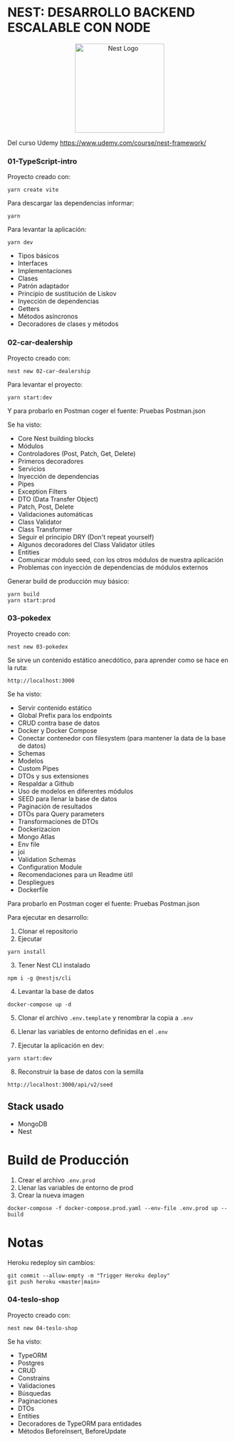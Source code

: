 # NEST: DESARROLLO BACKEND ESCALABLE CON NODE

<p align="center">
  <a href="http://nestjs.com/" target="blank"><img src="https://nestjs.com/img/logo-small.svg" width="200" alt="Nest Logo" /></a>
</p>

Del curso Udemy https://www.udemy.com/course/nest-framework/

### 01-TypeScript-intro

Proyecto creado con:

```
yarn create vite
```

Para descargar las dependencias informar:

```
yarn
```

Para levantar la aplicación:

```
yarn dev
```

- Tipos básicos
- Interfaces
- Implementaciones
- Clases
- Patrón adaptador
- Principio de sustitución de Liskov
- Inyección de dependencias
- Getters
- Métodos asíncronos
- Decoradores de clases y métodos

### 02-car-dealership

Proyecto creado con:

```
nest new 02-car-dealership
```

Para levantar el proyecto:

```
yarn start:dev
```

Y para probarlo en Postman coger el fuente: Pruebas Postman.json

Se ha visto:

- Core Nest building blocks
- Módulos
- Controladores (Post, Patch, Get, Delete)
- Primeros decoradores
- Servicios
- Inyección de dependencias
- Pipes
- Exception Filters
- DTO (Data Transfer Object)
- Patch, Post, Delete
- Validaciones automáticas
- Class Validator
- Class Transformer
- Seguir el principio DRY (Don't repeat yourself)
- Algunos decoradores del Class Validator útiles
- Entities
- Comunicar módulo seed, con los otros módulos de nuestra aplicación
- Problemas con inyección de dependencias de módulos externos

Generar build de producción muy básico:

```
yarn build
yarn start:prod
```

### 03-pokedex

Proyecto creado con:

```
nest new 03-pokedex
```

Se sirve un contenido estático anecdótico, para aprender como se hace en la ruta:

```
http://localhost:3000
```

Se ha visto:

- Servir contenido estático
- Global Prefix para los endpoints
- CRUD contra base de datos
- Docker y Docker Compose
- Conectar contenedor con filesystem (para mantener la data de la base de datos)
- Schemas
- Modelos
- Custom Pipes
- DTOs y sus extensiones
- Respaldar a Github
- Uso de modelos en diferentes módulos
- SEED para llenar la base de datos
- Paginación de resultados
- DTOs para Query parameters
- Transformaciones de DTOs
- Dockerizacion
- Mongo Atlas
- Env file
- joi
- Validation Schemas
- Configuration Module
- Recomendaciones para un Readme útil
- Despliegues
- Dockerfile

Para probarlo en Postman coger el fuente: Pruebas Postman.json

Para ejecutar en desarrollo:

1. Clonar el repositorio
2. Ejecutar

```
yarn install
```

3. Tener Nest CLI instalado

```
npm i -g @nestjs/cli
```

4. Levantar la base de datos

```
docker-compose up -d
```

5. Clonar el archivo `.env.template` y renombrar la copia a `.env`

6. Llenar las variables de entorno definidas en el `.env`

7. Ejecutar la aplicación en dev:

```
yarn start:dev
```

8. Reconstruir la base de datos con la semilla

```
http://localhost:3000/api/v2/seed
```

## Stack usado

- MongoDB
- Nest

# Build de Producción

1. Crear el archivo `.env.prod`
2. Llenar las variables de entorno de prod
3. Crear la nueva imagen

```
docker-compose -f docker-compose.prod.yaml --env-file .env.prod up --build
```

# Notas

Heroku redeploy sin cambios:

```
git commit --allow-empty -m "Trigger Heroku deploy"
git push heroku <master|main>
```

### 04-teslo-shop

Proyecto creado con:

```
nest new 04-teslo-shop
```

Se ha visto:

- TypeORM
- Postgres
- CRUD
- Constrains
- Validaciones
- Búsquedas
- Paginaciones
- DTOs
- Entities
- Decoradores de TypeORM para entidades
- Métodos BeforeInsert, BeforeUpdate
